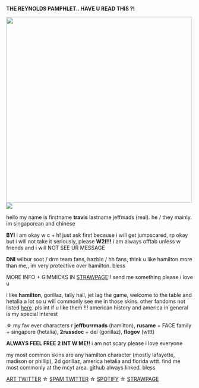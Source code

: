 **THE REYNOLDS PAMPHLET.. HAVE U READ THIS ?!**

  <img width="500" src="https://64.media.tumblr.com/7a0a814bf001d5494979c25187e6820a/6aec571d4b11117d-41/s500x750/8ac06ed4e6ae593063a6ba2411a38a8ba3cc6792.gif"/>


<img src="https://64.media.tumblr.com/6a9b5aa330333d4dfe5685b95b6afa26/d5be44d9bf4d0004-52/s1280x1920/5001abbc2f6e58268ba61a5bfde13231feb7b919.png"/>

hello my name is firstname **travis** lastname jeffmads (real). he / they mainly. im singaporean and chinese

**BYI**
i am okay w c + h! just ask first because i will get jumpscared, rp okay but i will not take it seriously, please **W2I!!!** i am always offtab unless w friends and i will NOT SEE UR MESSAGE

**DNI** wilbur soot / drm team fans, hazbin / hh fans, think u like hamilton more than me,, im very protective over hamilton. bless

MORE INFO + GIMMICKS IN [STRAWPAGE](https://jeffermads.straw.page/)!! send me something please i love u

i like **hamilton**, gorillaz, tally hall, jet lag the game, welcome to the table and hetalia a lot so u will commonly see me in those skins. other fandoms not listed [here](https://rentry.co/totaldramaisIand). pls int if u like them !!! american history and america in general is my special interest

☆ my fav ever characters r **jeffburrmads** (hamilton), **rusame** + FACE family + singapore (hetalia), **2russdoc** + del (gorillaz), **flogov** (wttt)

**ALWAYS FEEL FREE 2 INT W ME!!** i am not scary please i love everyone

my most common skins are any hamilton character (mostly lafayette, madison or phillip), 2d gorillaz, america hetalia and florida wttt. find me most commonly at the mcyt area. github always linked. bless

[ART TWITTER](https://twitter.com/ogkrcast) ☆ [SPAM TWITTER](https://twitter.com/rusameyaoi) ☆ [SPOTIFY](https://open.spotify.com/user/pjs8thycpapcc70wb47elos6q) ☆ [STRAWPAGE](https://jeffermads.straw.page/)
